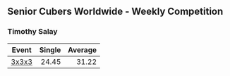 ## Senior Cubers Worldwide - Weekly Competition
### Timothy Salay

| Event | Single | Average |
| -- | --: | --: |
| [3x3x3](timothy_salay/333.md) | 24.45 | 31.22 |  |

<!-- Global site tag (gtag.js) - Google Analytics -->
<script async src="https://www.googletagmanager.com/gtag/js?id=UA-86348435-3"></script>
<script>window.dataLayer = window.dataLayer || []; function gtag() {dataLayer.push(arguments);} gtag('js', new Date()); gtag('config', 'UA-86348435-3');</script>
